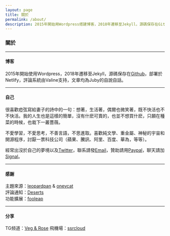 ```yaml
---
layout: page 
title: 關於
permalink: /about/
description: 2015年開始用Wordpress搭建博客，2018年遷移至Jekyll，源碼保存在Github，部署於Netlify，評論系統由Valine支持，文章均為Juby的自說自話。
---
```


### 關於

------------------

#### 博客

2015年開始使用Wordpress，2018年遷移至Jekyll，源碼保存在[Github](https://github.com/jubyshu/nagisaao)，部署於Netlify，評論系統由Valine支持，文章均為Juby的自說自話。

-------------------

#### 自己

很喜歡瘂弦寫給妻子的詩中的一句：想著，生活著，偶爾也微笑著，既不快活也不不快活。我的人生也是這樣的簡單，沒有什麽可賣的，也並不想買什麽，只願在種菜的時候，也栽下一叢薔薇。

不愛學習，不愛思考，不善言語，不思進取。喜歡純文學、重金屬、神秘的宇宙和開源程序，討厭一票科技公司（蘋果、騰訊、阿里、百度、華為，等等）。

經常出沒於自己的夢境以及[Twitter](https://twitter.com/jubyshu)，聯系請發[Email](mailto:juby@jubeny.com)，贊助請用[Paypal](https://paypal.me/jubyshu)，聊天請加[Signal](http://bit.ly/3rMIP6f)。

-------------------

#### 感謝

主題來源：[leopardpan](https://github.com/leopardpan/leopardpan.github.io/) & [onevcat](https://github.com/onevcat/vno-jekyll)  
評論通知：[Deserts](https://deserts.io/valine-admin-document/)  
功能擴展：[fooleap](https://blog.fooleap.org/)

-------------------

#### 分享

TG频道：[Veg & Rose](https://t.me/vegrose) 
飛機場：[ssrcloud](https://ntt-co-jp.club/auth/register?code=gbHM)

